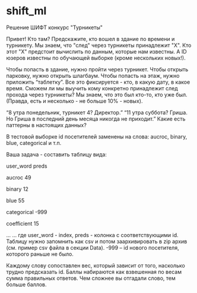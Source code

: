 # shift_ml
Решение ШИФТ конкурс "Турникеты"

Привет!
Кто там? Предскажите, кто вошел в здание по времени и турникету. Мы знаем, что "след" через турникеты принадлежит "Х". Кто этот "Х" предстоит вычислить по данным, которые нам известны. А ID юзеров известны по обучающей выборке (кроме нескольких новых!).

Чтобы попасть в здание, нужно пройти через турникет. Чтобы открыть парковку, нужно открыть шлагбаум. Чтобы попасть на этаж, нужно приложить “таблетку”. Все это фиксируется - кто, в какую дату, в какое время.
Сможем ли мы выучить кому конкретно принадлежит след прохода через турникеты? Мы знаем, что это был кто-то, кто уже был. (Правда, есть и несколько - не больше 10% - новых).

“8 утра понедельник, турникет 4? Директор.” “11 утра суббота? Гриша. Но Гриша в последний день месяца никогда не приходит.”  Какие есть паттерны в настоящих данных?

В тестовой выборке id посетителей заменены на слова: aucroc, binary, blue, categorical и т.п.

Ваша задача - составить таблицу вида:

user_word	preds

aucroc	49

binary	12

blue	55

categorical	-999

coefficient	15

...	…
где user_word - index, preds - колонка с соответствующими id. Таблицу нужно запомнить как csv и потом заархивировать в zip архив (см. пример csv файла в секции Data). -999 – id нового посетителя, которого раньше не было.

Каждому слову сопоставлен вес, который зависит от того, насколько трудно предсказать id. Баллы набираются как взвешенная по весам сумма правильных ответов. Чем сложнее вы отгадали слово, тем больше баллов.
